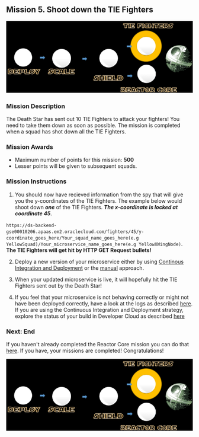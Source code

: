 ## Mission 5. Shoot down the TIE Fighters ##

![Mission5](MapIterateMission.PNG)

### Mission Description ###

The Death Star has sent out 10 TIE Fighters to attack your fighters! You need to take them down as soon as possible. The mission is completed when a squad has shot down all the TIE Fighters.

### Mission Awards ###

- Maximum number of points for this mission: **500**
- Lesser points will be given to subsequent squads.

### Mission Instructions ###

1. You should now have recieved information from the spy that will give you the y-coordinates of the TIE Fighters. The example below would shoot down ***one*** of the TIE Fighters. ***The x-coordinate is locked at coordinate 45***.

```https://ds-backend-gse00010206.apaas.em2.oraclecloud.com/fighters/45/y-coordinate_goes_here/Your_squad_name_goes_here(e.g YellowSquad)/Your_microservice_name_goes_here(e.g YellowXWingNode)```. **The TIE Fighters will get hit by HTTP GET Request bullets!**

2. Deploy a new version of your microservice either by using [Continous Integration and Deployment](deployment/cicd.md) or the [manual](deployment/manually.md) approach. 

3. When your updated microservice is live, it will hopefully hit the TIE Fighters sent out by the Death Star!

4. If you feel that your microservice is not behaving correctly or might not have been deployed correctly, have a look at the logs as described [here](../logs.md). If you are using the Continuous Integration and Deployment strategy, explore the status of your build in Developer Cloud as described [here](../devcs.md)

### Next: End ###

If you haven't already completed the Reactor Core mission you can do that [here](database.md). If you have, your missions are completed! Congratulations!

![Mission5](MapIterateMission.PNG)
